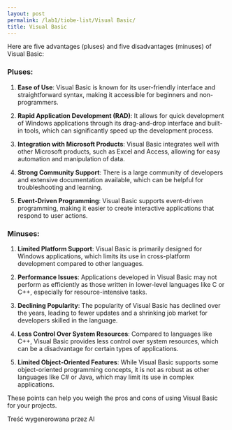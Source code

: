 ```yaml
---
layout: post
permalink: /lab1/tiobe-list/Visual Basic/
title: Visual Basic
---
```

Here are five advantages (pluses) and five disadvantages (minuses) of Visual Basic:

### Pluses:
1. **Ease of Use**: Visual Basic is known for its user-friendly interface and straightforward syntax, making it accessible for beginners and non-programmers.

2. **Rapid Application Development (RAD)**: It allows for quick development of Windows applications through its drag-and-drop interface and built-in tools, which can significantly speed up the development process.

3. **Integration with Microsoft Products**: Visual Basic integrates well with other Microsoft products, such as Excel and Access, allowing for easy automation and manipulation of data.

4. **Strong Community Support**: There is a large community of developers and extensive documentation available, which can be helpful for troubleshooting and learning.

5. **Event-Driven Programming**: Visual Basic supports event-driven programming, making it easier to create interactive applications that respond to user actions.

### Minuses:
1. **Limited Platform Support**: Visual Basic is primarily designed for Windows applications, which limits its use in cross-platform development compared to other languages.

2. **Performance Issues**: Applications developed in Visual Basic may not perform as efficiently as those written in lower-level languages like C or C++, especially for resource-intensive tasks.

3. **Declining Popularity**: The popularity of Visual Basic has declined over the years, leading to fewer updates and a shrinking job market for developers skilled in the language.

4. **Less Control Over System Resources**: Compared to languages like C++, Visual Basic provides less control over system resources, which can be a disadvantage for certain types of applications.

5. **Limited Object-Oriented Features**: While Visual Basic supports some object-oriented programming concepts, it is not as robust as other languages like C# or Java, which may limit its use in complex applications. 

These points can help you weigh the pros and cons of using Visual Basic for your projects.

Treść wygenerowana przez AI
